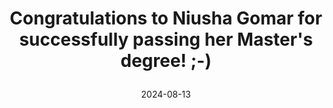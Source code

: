 ---
type: Thesis defence
date: 2024-08-13
title: |
  Congratulations to Niusha Gomar for successfully passing her Master's degree! ;-)
---